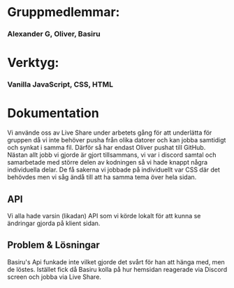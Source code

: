 # Gruppmedlemmar: 
### Alexander G, Oliver, Basiru

# Verktyg:
### Vanilla JavaScript, CSS, HTML

# Dokumentation
Vi använde oss av Live Share under arbetets gång för att underlätta för gruppen då vi inte behöver pusha från olika datorer och kan jobba samtidigt och synkat i samma fil. Därför så har endast Oliver pushat till GitHub. Nästan allt jobb vi gjorde är gjort tillsammans, vi var i discord samtal och samarbetade med större delen av kodningen så vi hade knappt några individuella delar. De få sakerna vi jobbade på individuellt var CSS där det behövdes men vi såg ändå till att ha samma tema över hela sidan.


## API
Vi alla hade varsin (likadan) API som vi körde lokalt för att kunna se ändringar gjorda på klient sidan.


## Problem & Lösningar
Basiru's Api funkade inte vilket gjorde det svårt för han att hänga med,
men de löstes. Istället fick då Basiru kolla på hur hemsidan reagerade via Discord screen och jobba via Live Share.
